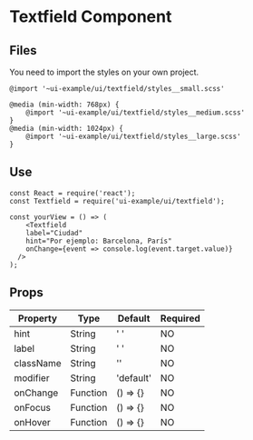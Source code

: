 # Textfield Component


## Files
You need to import the styles on your own project.
```
@import '~ui-example/ui/textfield/styles__small.scss'

@media (min-width: 768px) {
	@import '~ui-example/ui/textfield/styles__medium.scss'
}
@media (min-width: 1024px) {
	@import '~ui-example/ui/textfield/styles__large.scss'
}
```

## Use

```
const React = require('react');
const Textfield = require('ui-example/ui/textfield');

const yourView = () => (
	<Textfield
    label="Ciudad"
    hint="Por ejemplo: Barcelona, París"
    onChange={event => console.log(event.target.value)}
  />
);
```
## Props
| Property | Type | Default | Required |
|--|--| -- | -- |
| hint | String | ' ' | NO |
| label | String | ' ' | NO |
| className | String | '' | NO |
| modifier | String | 'default' | NO |
| onChange | Function | () => {} | NO |
| onFocus | Function | () => {} | NO |
| onHover | Function | () => {} | NO |
